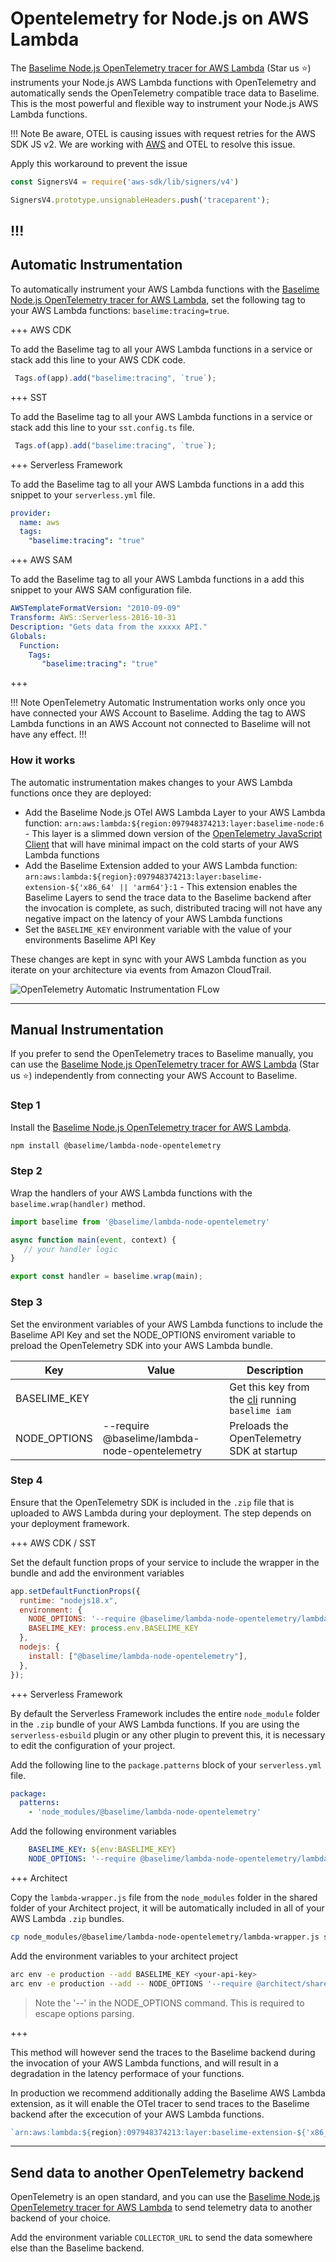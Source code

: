 # Opentelemetry for Node.js on AWS Lambda

The [Baselime Node.js OpenTelemetry tracer for AWS Lambda](https://github.com/Baselime/lambda-node-opentelemetry) (Star us ⭐) instruments your Node.js AWS Lambda functions with OpenTelemetry and automatically sends the OpenTelemetry compatible trace data to Baselime. This is the most powerful and flexible way to instrument your Node.js AWS Lambda functions.


!!! Note
Be aware, OTEL is causing issues with request retries for the AWS SDK JS v2. We are working with [AWS](https://github.com/aws/aws-sdk-js/issues/4472#issuecomment-1660786070) and OTEL to resolve this issue. 

Apply this workaround to prevent the issue 


```javascript
const SignersV4 = require('aws-sdk/lib/signers/v4')

SignersV4.prototype.unsignableHeaders.push('traceparent');
```
!!!
---

## Automatic Instrumentation

To automatically instrument your AWS Lambda functions with the [Baselime Node.js OpenTelemetry tracer for AWS Lambda](https://github.com/Baselime/lambda-node-opentelemetry), set the following tag to your AWS Lambda functions: `baselime:tracing=true`.

+++ AWS CDK

To add the Baselime tag to all your AWS Lambda functions in a service or stack add this line to your AWS CDK code.

```typescript
 Tags.of(app).add("baselime:tracing", `true`);
```

+++ SST

To add the Baselime tag to all your AWS Lambda functions in a service or stack add this line to your `sst.config.ts` file.

```typescript
 Tags.of(app).add("baselime:tracing", `true`);
```

+++ Serverless Framework

To add the Baselime tag to all your AWS Lambda functions in a add this snippet to your `serverless.yml` file.

```yaml
provider:
  name: aws
  tags:
    "baselime:tracing": "true"
```

+++ AWS SAM

To add the Baselime tag to all your AWS Lambda functions in a add this snippet to your AWS SAM configuration file.

```yaml
AWSTemplateFormatVersion: "2010-09-09"
Transform: AWS::Serverless-2016-10-31
Description: "Gets data from the xxxxx API."
Globals:
  Function:
    Tags:
       "baselime:tracing": "true"
```

+++

!!! Note
OpenTelemetry Automatic Instrumentation works only once you have connected your AWS Account to Baselime. Adding the tag to AWS Lambda functions in an AWS Account not connected to Baselime will not have any effect.
!!!


### How it works

The automatic instrumentation makes changes to your AWS Lambda functions once they are deployed:

- Add the Baselime Node.js OTel AWS Lambda Layer to your AWS Lambda function: `arn:aws:lambda:${region:097948374213:layer:baselime-node:6` - This layer is a slimmed down version of the [OpenTelemetry JavaScript Client](https://github.com/open-telemetry/opentelemetry-js) that will have minimal impact on the cold starts of your AWS Lambda functions
- Add the Baselime Extension added to your AWS Lambda function: `arn:aws:lambda:${region}:097948374213:layer:baselime-extension-${'x86_64' || 'arm64'}:1` - This extension enables the Baselime Layers to send the trace data to the Baselime backend after the invocation is complete, as such, distributed tracing will not have any negative impact on the latency of your AWS Lambda functions
- Set the `BASELIME_KEY` environment variable with the value of your environments Baselime API Key

These changes are kept in sync with your AWS Lambda function as you iterate on your architecture via events from Amazon CloudTrail.

![OpenTelemetry Automatic Instrumentation FLow](../../../assets/images/illustrations/sending-data/opentelemetry/extension.png)

---

## Manual Instrumentation

If you prefer to send the OpenTelemetry traces to Baselime manually, you can use the [Baselime Node.js OpenTelemetry tracer for AWS Lambda](https://github.com/Baselime/lambda-node-opentelemetry) (Star us ⭐) independently from connecting your AWS Account to Baselime.

### Step 1

Install the [Baselime Node.js OpenTelemetry tracer for AWS Lambda](https://github.com/Baselime/lambda-node-opentelemetry).

```bash
npm install @baselime/lambda-node-opentelemetry
```

### Step 2

Wrap the handlers of your AWS Lambda functions with the `baselime.wrap(handler)` method.

```javascript
import baselime from '@baselime/lambda-node-opentelemetry'

async function main(event, context) {
   // your handler logic
}

export const handler = baselime.wrap(main);
```

### Step 3

Set the environment variables of your AWS Lambda functions to include the Baselime API Key and set the NODE_OPTIONS enviroment variable to preload the OpenTelemetry SDK into your AWS Lambda bundle.

| Key          | Value                                       | Description                                                                         |
| ------------ | --------------------------------------------- | ----------------------------------------------------------------------------------- |
| BASELIME_KEY | <you-api-key>               | Get this key from the [cli](https://github.com/Baselime/cli) running `baselime iam` |
| NODE_OPTIONS | --require @baselime/lambda-node-opentelemetry | Preloads the OpenTelemetry SDK at startup                                                 |

### Step 4

Ensure that the OpenTelemetry SDK is included in the `.zip` file that is uploaded to AWS Lambda during your deployment. The step depends on your deployment framework.

+++ AWS CDK / SST

Set the default function props of your service to include the wrapper in the bundle and add the environment variables

```javascript
app.setDefaultFunctionProps({
  runtime: "nodejs18.x",
  environment: {
    NODE_OPTIONS: '--require @baselime/lambda-node-opentelemetry/lambda-wrapper',
    BASELIME_KEY: process.env.BASELIME_KEY
  },
  nodejs: {
    install: ["@baselime/lambda-node-opentelemetry"],
  },
});
```

+++ Serverless Framework

By default the Serverless Framework includes the entire `node_module` folder in the `.zip` bundle of your AWS Lambda functions. If you are using the `serverless-esbuild` plugin or any other plugin to prevent this, it is necessary to edit the configuration of your project.

Add the following line to the `package.patterns` block of your `serverless.yml` file.

```yaml
package:
  patterns:
    - 'node_modules/@baselime/lambda-node-opentelemetry'
```

Add the following environment variables

```yaml
    BASELIME_KEY: ${env:BASELIME_KEY}
    NODE_OPTIONS: '--require @baselime/lambda-node-opentelemetry/lambda-wrapper'
```

+++ Architect

Copy the `lambda-wrapper.js` file from the `node_modules` folder in the shared folder of your Architect project, it will be automatically included in all of your AWS Lambda `.zip` bundles.

```bash
cp node_modules/@baselime/lambda-node-opentelemetry/lambda-wrapper.js src/shared/
```

Add the environment variables to your architect project

```bash
arc env -e production --add BASELIME_KEY <your-api-key>
arc env -e production --add -- NODE_OPTIONS '--require @architect/shared/lambda-wrapper'
```

> Note the '--' in the NODE_OPTIONS command. This is required to escape options parsing.

+++



This method will however send the traces to the Baselime backend during the invocation of your AWS Lambda functions, and will result in a degradation in the latency performace of your functions.

In production we recommend additionally adding the Baselime AWS Lambda extension, as it will enable the OTel tracer to send traces to the Baselime backend after the excecution of your AWS Lambda functions.

```javascript
`arn:aws:lambda:${region}:097948374213:layer:baselime-extension-${'x86_64' || 'arm64'}:1`
```

---

## Send data to another OpenTelemetry backend

OpenTelemetry is an open standard, and you can use the [Baselime Node.js OpenTelemetry tracer for AWS Lambda](https://github.com/Baselime/lambda-node-opentelemetry) to send telemetry data to another backend of your choice.

Add the environment variable `COLLECTOR_URL` to send the data somewhere else than the Baselime backend.
